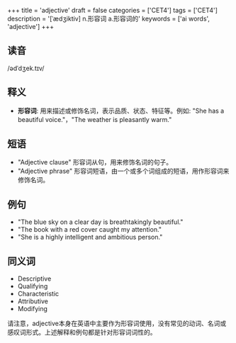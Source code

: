 +++
title = 'adjective'
draft = false
categories = ['CET4']
tags = ['CET4']
description = '[ˈædʒiktiv] n.形容词 a.形容词的'
keywords = ['ai words', 'adjective']
+++

## 读音
/ədˈdʒek.tɪv/

## 释义
- **形容词**: 用来描述或修饰名词，表示品质、状态、特征等。例如: "She has a beautiful voice."，"The weather is pleasantly warm."

## 短语
- "Adjective clause" 形容词从句，用来修饰名词的句子。
- "Adjective phrase" 形容词短语，由一个或多个词组成的短语，用作形容词来修饰名词。

## 例句
- "The blue sky on a clear day is breathtakingly beautiful."
- "The book with a red cover caught my attention."
- "She is a highly intelligent and ambitious person."

## 同义词
- Descriptive
- Qualifying
- Characteristic
- Attributive
- Modifying

请注意，adjective本身在英语中主要作为形容词使用，没有常见的动词、名词或感叹词形式。上述解释和例句都是针对形容词词性的。
